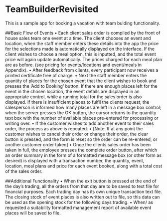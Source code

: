 # TeamBuilderRevisited
This is a sample app for booking a vacation with team bulding functionality.

##Basic Flow of Events
•	Each client sales order is compiled by the front of house sales team one event at a time. The client chooses an event and location, when the staff member enters these details into the app the price for the selections made is automatically displayed on the interface. If the client wishes to choose a meal option, this is inputted, and the total event price will again update automatically. The prices charged for each meal plan are as before. (see pricing for events/locations and event/meals in Appendix). 
•	After feedback from clients, every participant now receives a printed certificate free of charge.
•	Next the staff member enters the quantity of places for the chosen event that the client wishes to book and presses the ‘Add to Booking’ button. If there are enough places left for the event in the chosen location, the event details are displayed in an appropriate control, while a running total for the sales order is also displayed. If there is insufficient places to fulfil the clients request, the salesperson is informed how many places are left in a message box control; when the server presses the OK button, the cursor returns to the quantity text box with the number of available places pre-entered for processing or writing over.
•	If the customer wishes to add another event to their sales order, the process as above is repeated. 
•	[Note: If at any point the customer wishes to cancel their order or change their order, the clear button is pressed, and the form is reset so the order can be re-entered, or another customer order taken]
•	Once the clients sales order has been taken in full, the employee presses the complete order button, after which an order summary in the form of a formatted message box (or other form as desired) is displayed with a transaction number, the quantity, event, location, meal plans and price for each event booked, along with a total cost of the sales order.


##Additional Functionality
• When the exit button is pressed at the end of the day’s trading, all the orders from that day are to be saved to text file for financial purposes. Each trading day has its own unique transaction text file. The closing stock of event places is also written out to file, so this data can be used as the opening stock for the following days trading. 
• When/ as requested a suitability formatted management report of available event places will be saved to file.
